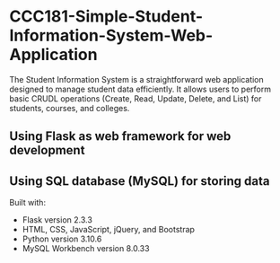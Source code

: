 # CCC181-Simple-Student-Information-System-Web-Application

The Student Information System is a straightforward web application designed to manage student data efficiently. It allows users to perform basic CRUDL operations (Create, Read, Update, Delete, and List) for students, courses, and colleges.

## Using Flask as web framework for web development
## Using SQL database (MySQL) for storing data

Built with:

- Flask version 2.3.3
- HTML, CSS, JavaScript, jQuery, and Bootstrap
- Python version 3.10.6
- MySQL Workbench version 8.0.33
